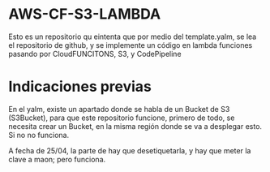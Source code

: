 # AWS-CF-S3-LAMBDA
Esto es un repositorio qu eintenta que por medio del template.yalm, se lea el repositorio de github, y se implemente un código en lambda funciones pasando por CloudFUNCITONS, S3, y CodePipeline


# Indicaciones previas

En el yalm, existe un apartado donde se habla de un Bucket de S3 (S3Bucket), para que este repositorio funcione, primero de todo, se necesita crear un Bucket, en la misma región donde se va a desplegar esto. Si no no funciona. 

A fecha de 25/04, la parte de hay que desetiquetarla, y hay que meter la clave a maon; pero funciona. 